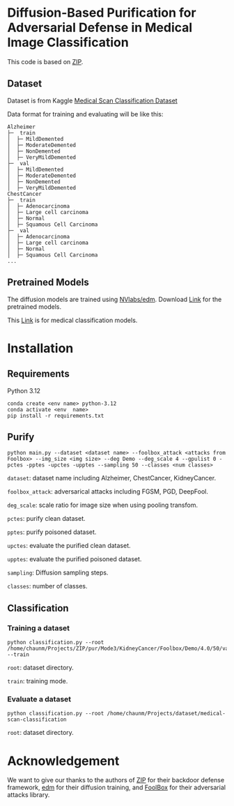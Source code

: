 # Diffusion-Based Purification for Adversarial Defense in Medical Image Classification

This code is based on [ZIP](https://github.com/sycny/ZIP.git).

## Dataset

Dataset is from Kaggle [Medical Scan Classification Dataset](https://www.kaggle.com/datasets/arjunbasandrai/medical-scan-classification-dataset)

Data format for training and evaluating will be like this:

```
Alzheimer
├─  train
│  ├─ MildDemented
│  ├─ ModerateDemented
│  ├─ NonDemented
│  ├─ VeryMildDemented
├─  val
│  ├─ MildDemented
│  ├─ ModerateDemented
│  ├─ NonDemented
│  ├─ VeryMildDemented
ChestCancer
├─  train
│  ├─ Adenocarcinoma
│  ├─ Large cell carcinoma
│  ├─ Normal
│  ├─ Squamous Cell Carcinoma
├─  val
│  ├─ Adenocarcinoma
│  ├─ Large cell carcinoma
│  ├─ Normal
│  ├─ Squamous Cell Carcinoma
...
```

## Pretrained Models

The diffusion models are trained using [NVlabs/edm](https://github.com/NVlabs/edm). Download [Link](https://drive.google.com/file/d/1psJ0mHau7GPq_tHsH6ZUWVtWmg5dpsCD/view?usp=sharing) for the pretrained models.

This [Link](https://drive.google.com/file/d/1wAG5ubuinY185-UNHtrlBB1tV3sGZ5LI/view?usp=sharing) is for medical classification models.


# Installation

## Requirements

Python 3.12

    conda create <env name> python-3.12
    conda activate <env  name>
    pip install -r requirements.txt

## Purify

    python main.py --dataset <dataset name> --foolbox_attack <attacks from Foolbox> --img_size <img size> --deg Demo --deg_scale 4 --gpulist 0 -pctes -pptes -upctes -upptes --sampling 50 --classes <num classes>

`dataset`: dataset name including Alzheimer, ChestCancer, KidneyCancer.

`foolbox_attack`: adversarical attacks including FGSM, PGD, DeepFool.

`deg_scale`: scale ratio for image size when using pooling transfom.

`pctes`: purify clean dataset.

`pptes`: purify poisoned dataset.

`upctes`: evaluate the purified clean dataset.

`upptes`: evaluate the purified poisoned dataset.

`sampling`: Diffusion sampling steps.

`classes`: number of classes.

## Classification

### Training a dataset

    python classification.py --root /home/chaunm/Projects/ZIP/pur/Mode3/KidneyCancer/Foolbox/Demo/4.0/50/val_copy --train

`root`: dataset directory.

`train`: training mode.

### Evaluate a dataset

    python classification.py --root /home/chaunm/Projects/dataset/medical-scan-classification 

`root`: dataset directory.

# Acknowledgement

We want to give our thanks to the authors of [ZIP](https://github.com/sycny/ZIP) for their backdoor defense framework, [edm](https://github.com/NVlabs/edm) for their diffusion training, and [FoolBox](https://github.com/bethgelab/foolbox) for their adversarial attacks library.